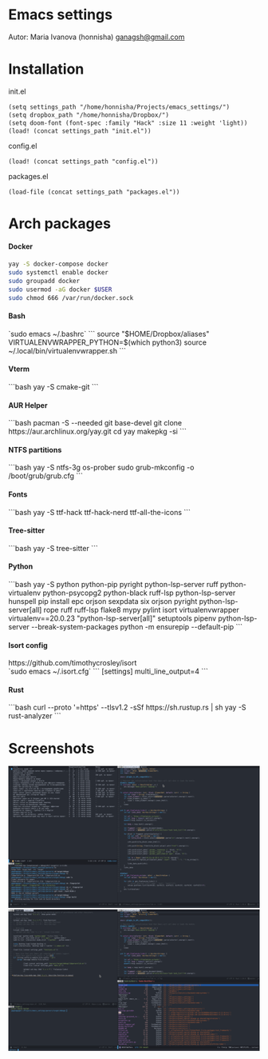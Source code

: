 Emacs settings
=======
Autor: Maria Ivanova (honnisha) ganagsh@gmail.com

Installation
=======

init.el
```
(setq settings_path "/home/honnisha/Projects/emacs_settings/")
(setq dropbox_path "/home/honnisha/Dropbox/")
(setq doom-font (font-spec :family "Hack" :size 11 :weight 'light))
(load! (concat settings_path "init.el"))
```

config.el
```
(load! (concat settings_path "config.el"))
```

packages.el
```
(load-file (concat settings_path "packages.el"))
```

Arch packages
=======

<h4>Docker</h4>

```bash
yay -S docker-compose docker
sudo systemctl enable docker
sudo groupadd docker
sudo usermod -aG docker $USER
sudo chmod 666 /var/run/docker.sock
```

<h4>Bash</h4>
`sudo emacs ~/.bashrc`
```
source "$HOME/Dropbox/aliases"
VIRTUALENVWRAPPER_PYTHON=$(which python3)
source ~/.local/bin/virtualenvwrapper.sh
```

<h4>Vterm</h4>
```bash
yay -S cmake-git
```

<h4>AUR Helper</h4>
```bash
pacman -S --needed git base-devel
git clone https://aur.archlinux.org/yay.git
cd yay
makepkg -si
```

<h4>NTFS partitions</h4>
```bash
yay -S ntfs-3g os-prober
sudo grub-mkconfig -o /boot/grub/grub.cfg
```

<h4>Fonts</h4>
```bash
yay -S ttf-hack ttf-hack-nerd ttf-all-the-icons
```

<h4>Tree-sitter</h4>
```bash
yay -S tree-sitter
```

<h4>Python</h4>
```bash
yay -S python python-pip pyright python-lsp-server ruff python-virtualenv python-psycopg2 python-black ruff-lsp python-lsp-server hunspell
pip install epc orjson sexpdata six orjson pyright python-lsp-server[all] rope ruff ruff-lsp flake8 mypy pylint isort virtualenvwrapper virtualenv==20.0.23 "python-lsp-server[all]" setuptools pipenv python-lsp-server --break-system-packages
python -m ensurepip --default-pip
```

<h4>Isort config</h4>
https://github.com/timothycrosley/isort</br>
`sudo emacs ~/.isort.cfg`
```
[settings]
multi_line_output=4
```

<h4>Rust</h4>
```bash
curl --proto '=https' --tlsv1.2 -sSf https://sh.rustup.rs | sh
yay -S rust-analyzer
```

Screenshots
=======
<div align="center"><img src="https://github.com/gangashman/emacs_settings/blob/master/screenshots/1.png"/></div>

<div align="center"><img src="https://github.com/gangashman/emacs_settings/blob/master/screenshots/2.png"/></div>
